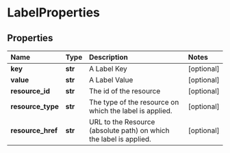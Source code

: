 # LabelProperties

## Properties

| Name | Type | Description | Notes |
| :--- | :--- | :--- | :--- |
| **key** | **str** | A Label Key | \[optional\] |
| **value** | **str** | A Label Value | \[optional\] |
| **resource\_id** | **str** | The id of the resource | \[optional\] |
| **resource\_type** | **str** | The type of the resource on which the label is applied. | \[optional\] |
| **resource\_href** | **str** | URL to the Resource \(absolute path\) on which the label is applied. | \[optional\] |

